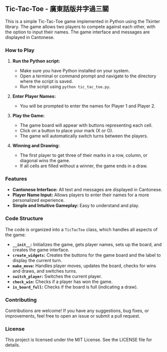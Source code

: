 ## Tic-Tac-Toe - 廣東話版井字過三關

This is a simple Tic-Tac-Toe game implemented in Python using the Tkinter library.  The game allows two players to compete against each other, with the option to input their names. The game interface and messages are displayed in Cantonese.

### How to Play

1. **Run the Python script:**
   - Make sure you have Python installed on your system.
   - Open a terminal or command prompt and navigate to the directory where the script is saved.
   - Run the script using `python tic_tac_toe.py`.

2. **Enter Player Names:**
   - You will be prompted to enter the names for Player 1 and Player 2.

3. **Play the Game:**
   - The game board will appear with buttons representing each cell.
   - Click on a button to place your mark (X or O).
   - The game will automatically switch turns between the players.

4. **Winning and Drawing:**
   - The first player to get three of their marks in a row, column, or diagonal wins the game.
   - If all cells are filled without a winner, the game ends in a draw.

### Features

- **Cantonese Interface:** All text and messages are displayed in Cantonese.
- **Player Name Input:** Allows players to enter their names for a more personalized experience.
- **Simple and Intuitive Gameplay:** Easy to understand and play.

### Code Structure

The code is organized into a `TicTacToe` class, which handles all aspects of the game:

- **`__init__`:** Initializes the game, gets player names, sets up the board, and creates the game interface.
- **`create_widgets`:** Creates the buttons for the game board and the label to display the current turn.
- **`make_move`:** Handles player moves, updates the board, checks for wins and draws, and switches turns.
- **`switch_player`:** Switches the current player.
- **`check_win`:** Checks if a player has won the game.
- **`is_board_full`:** Checks if the board is full (indicating a draw).

### Contributing

Contributions are welcome! If you have any suggestions, bug fixes, or improvements, feel free to open an issue or submit a pull request.

### License

This project is licensed under the MIT License. See the LICENSE file for details.
